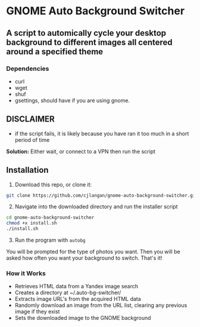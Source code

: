 # GNOME Auto Background Switcher

## A script to automically cycle your desktop background to different images all centered around a specified theme

### Dependencies
- curl
- wget
- shuf
- gsettings, should have if you are using gnome.

## DISCLAIMER
- if the script fails, it is likely because you have ran it too much in a short period of time

**Solution:** Either wait, or connect to a VPN then run the script

## Installation

1. Download this repo, or clone it:

```bash
git clone https://github.com/cjlangan/gnome-auto-background-switcher.git
```

2. Navigate into the downloaded directory and run the installer script


```bash
cd gnome-auto-background-switcher
chmod +x install.sh
./install.sh
```

3. Run the program with `autobg`

You will be prompted for the type of photos you want.
Then you will be asked how often you want your background to switch.
That's it!

### How it Works
- Retrieves HTML data from a Yandex image search
- Creates a directory at ~/.auto-bg-switcher/
- Extracts image URL's from the acquired HTML data
- Randomly download an image from the URL list, clearing any previous image if they exist
- Sets the downloaded image to the GNOME background
